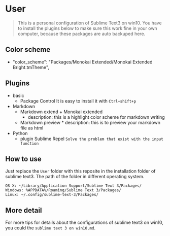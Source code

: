 #  User
> This is a personal configuration of Sublime Text3 on win10.
You have to install the plugins below to make sure this work fine in your own computer, because these packages are auto backuped here.

## Color scheme
 + "color_scheme": "Packages/Monokai Extended/Monokai Extended Bright.tmTheme",

## Plugins
+ basic
    - Package Control
    It is easy to install it with `Ctrl+shift+p`
+ Markdown
    - Markdown extend + Monokai extended
        * description: this is  a highlight color scheme for markdown writing
    - Markdown preview
            * description: this is to preview your markdown file as html
+ Python
    -  plugin Sublime Repel
        `Solve the problem that exist with the input function`

## How to use
Just replace the `User` folder with this reposite in the installation folder of sublime text3.
The path of the folder in different operating system.
```
OS X: ~/Library/Application Support/Sublime Text 3/Packages/
Windows: %APPDATA%/Roaming/Sublime Text 3/Packages/
Linux: ~/.config/sublime-text-3/Packages/
```
## More detail
For more tips for details about the configurations of sublime text3 on win10, you could the `sublime text 3 on win10.md`.
